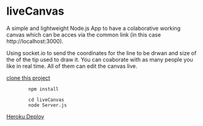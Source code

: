 # liveCanvas
A simple and lightweight Node.js App to have a colaborative working canvas which can be acces via the common link (in this case http://localhost:3000).

Using socket.io to send the coordinates for the line to be drwan and size of the of the tip used to draw it.
You can coaborate with as many people you like in real time.
All of them can edit the canvas live.

[clone this project](git@github.com:Aanandmayi/liveCanvas.git/)


```
        npm install
        
        cd liveCanvas
        node Server.js
```

[Heroku Deploy]()
